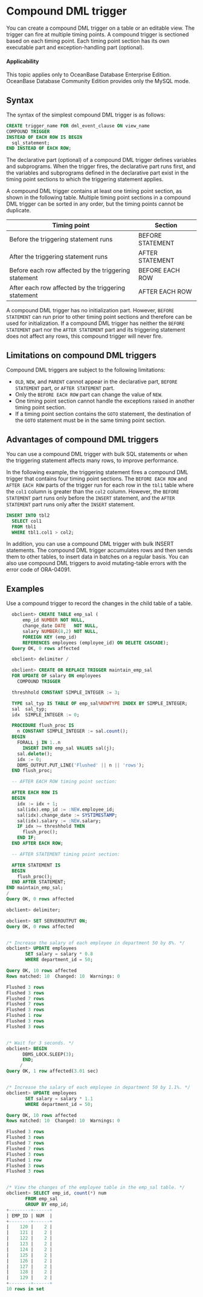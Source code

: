 # Compound DML trigger

You can create a compound DML trigger on a table or an editable view. The trigger can fire at multiple timing points. A compound trigger is sectioned based on each timing point. Each timing point section has its own executable part and exception-handling part (optional).

  <main id="notice" >
    <h4>Applicability</h4>
    <p>This topic applies only to OceanBase Database Enterprise Edition. OceanBase Database Community Edition provides only the MySQL mode. </p>
  </main>

## Syntax

The syntax of the simplest compound DML trigger is as follows:

```sql
CREATE trigger_name FOR dml_event_clause ON view_name
COMPOUND TRIGGER
INSTEAD OF EACH ROW IS BEGIN
  sql_statement;
END INSTEAD OF EACH ROW;
```

The declarative part (optional) of a compound DML trigger defines variables and subprograms. When the trigger fires, the declarative part runs first, and the variables and subprograms defined in the declarative part exist in the timing point sections to which the triggering statement applies.

A compound DML trigger contains at least one timing point section, as shown in the following table. Multiple timing point sections in a compound DML trigger can be sorted in any order, but the timing points cannot be duplicate.

| **Timing point** | **Section** |
| --- | --- |
| Before the triggering statement runs | BEFORE STATEMENT |
| After the triggering statement runs | AFTER STATEMENT |
| Before each row affected by the triggering statement | BEFORE EACH ROW |
| After each row affected by the triggering statement | AFTER EACH ROW |

A compound DML trigger has no initialization part. However, `BEFORE STATEMENT` can run prior to other timing point sections and therefore can be used for initialization. If a compound DML trigger has neither the `BEFORE STATEMENT` part nor the `AFTER STATEMENT` part and its triggering statement does not affect any rows, this compound trigger will never fire.

## Limitations on compound DML triggers

Compound DML triggers are subject to the following limitations:

* `OLD`, `NEW`, and `PARENT` cannot appear in the declarative part, `BEFORE STATEMENT` part, or `AFTER STATEMENT` part.
* Only the `BEFORE EACH ROW` part can change the value of `NEW`.
* One timing point section cannot handle the exceptions raised in another timing point section.
* If a timing point section contains the `GOTO` statement, the destination of the `GOTO` statement must be in the same timing point section.

## Advantages of compound DML triggers

You can use a compound DML trigger with bulk SQL statements or when the triggering statement affects many rows, to improve performance.

In the following example, the triggering statement fires a compound DML trigger that contains four timing point sections. The `BEFORE EACH ROW` and `AFTER EACH ROW` parts of the trigger run for each row in the `tbl1` table where the `col1` column is greater than the `col2` column. However, the `BEFORE STATEMENT` part runs only before the `INSERT` statement, and the `AFTER STATEMENT` part runs only after the `INSERT` statement.

```sql
INSERT INTO tbl2
  SELECT col1
  FROM tbl1
  WHERE tbl1.col1 > col2;
```

In addition, you can use a compound DML trigger with bulk INSERT statements. The compound DML trigger accumulates rows and then sends them to other tables, to insert data in batches on a regular basis. You can also use compound DML triggers to avoid mutating-table errors with the error code of ORA-04091.


## Examples

Use a compound trigger to record the changes in the child table of a table.

```sql
  obclient> CREATE TABLE emp_sal (
      emp_id NUMBER NOT NULL,
      change_date DATE   NOT NULL,
      salary NUMBER(8,2) NOT NULL,
      FOREIGN KEY (emp_id)
      REFERENCES employees (employee_id) ON DELETE CASCADE);
  Query OK, 0 rows affected

  obclient> delimiter /

  obclient> CREATE OR REPLACE TRIGGER maintain_emp_sal
  FOR UPDATE OF salary ON employees
    COMPOUND TRIGGER

  threshhold CONSTANT SIMPLE_INTEGER := 3;

  TYPE sal_typ IS TABLE OF emp_sal%ROWTYPE INDEX BY SIMPLE_INTEGER;
  sal  sal_typ;
  idx  SIMPLE_INTEGER := 0;

  PROCEDURE flush_proc IS
    n CONSTANT SIMPLE_INTEGER := sal.count();
  BEGIN
    FORALL j IN 1..n
      INSERT INTO emp_sal VALUES sal(j);
    sal.delete();
    idx := 0;
    DBMS_OUTPUT.PUT_LINE('Flushed' || n || 'rows');
  END flush_proc;

  -- AFTER EACH ROW timing point section:

  AFTER EACH ROW IS
  BEGIN
    idx := idx + 1;
    sal(idx).emp_id := :NEW.employee_id;
    sal(idx).change_date := SYSTIMESTAMP;
    sal(idx).salary := :NEW.salary;
    IF idx >= threshhold THEN
      flush_proc();
    END IF;
  END AFTER EACH ROW;

  -- AFTER STATEMENT timing point section:

  AFTER STATEMENT IS
  BEGIN
    flush_proc();
  END AFTER STATEMENT;
END maintain_emp_sal;
/
Query OK, 0 rows affected

obclient> delimiter;

obclient> SET SERVEROUTPUT ON;
Query OK, 0 rows affected


/* Increase the salary of each employee in department 50 by 8%. */
obclient> UPDATE employees
       SET salary = salary * 0.8
       WHERE department_id = 50;

Query OK, 10 rows affected
Rows matched: 10  Changed: 10  Warnings: 0

Flushed 3 rows
Flushed 3 rows
Flushed 7 rows
Flushed 7 rows
Flushed 3 rows
Flushed 1 row
Flushed 3 rows
Flushed 3 rows


/* Wait for 3 seconds. */
obclient> BEGIN
      DBMS_LOCK.SLEEP(3);
      END;
     /
Query OK, 1 row affected(3.01 sec)


/* Increase the salary of each employee in department 50 by 1.1%. */
obclient> UPDATE employees
       SET salary = salary * 1.1
       WHERE department_id = 50;

Query OK, 10 rows affected
Rows matched: 10  Changed: 10  Warnings: 0

Flushed 3 rows
Flushed 3 rows
Flushed 7 rows
Flushed 7 rows
Flushed 3 rows
Flushed 1 row
Flushed 3 rows
Flushed 3 rows


/* View the changes of the employee table in the emp_sal table. */
obclient> SELECT emp_id, count(*) num
       FROM emp_sal
       GROUP BY emp_id;
+--------+------+
| EMP_ID | NUM  |
+--------+------+
|    120 |    2 |
|    121 |    2 |
|    122 |    2 |
|    123 |    2 |
|    124 |    2 |
|    125 |    2 |
|    126 |    2 |
|    127 |    2 |
|    128 |    2 |
|    129 |    2 |
+--------+------+
10 rows in set
```
